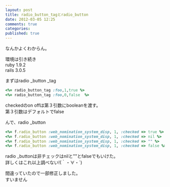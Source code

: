 ```yaml
---
layout: post
title: radio_button_tagとradio_button
date: 2012-03-05 12:25
comments: true
categories: 
published: true
---
```




なんかよくわからん。  
  
環境は引き続き  
ruby 1.9.2  
rails 3.0.5  
  
  
まずはradio  _button  _tag  

``` ruby
<%= radio_button_tag :foo,1,true %>
<%= radio_button_tag :foo,0,false  %>
```

  
checkedのon offは第３引数にbooleanを渡す。  
第３引数はデフォルトでfalse  
  
  
んで、radio  _button

``` ruby
<%= f.radio_button :web_nomination_system_disp, 1, :checked => true %>
<%= f.radio_button :web_nomination_system_disp, 1, :checked => nil %>
<%= f.radio_button :web_nomination_system_disp, 1, :checked => "" %>
<%= f.radio_button :web_nomination_system_disp, 1, :checked => false %>
```

  
radio  _buttonは非チェックはnilと""とfalseでもいけた。  
詳しくはこれ以上調べない!(｀・∀・´)  
  
  
間違っていたので一部修正しました。  
すいません


